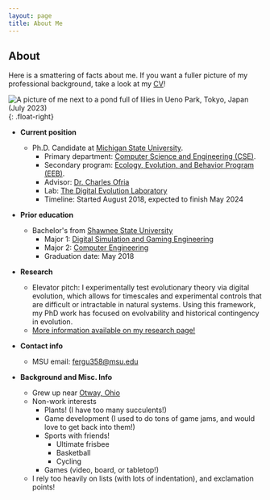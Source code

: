 ```yaml
---
layout: page
title: About Me
---
```


## About
Here is a smattering of facts about me. 
If you want a fuller picture of my professional background, take a look at my [CV]({{"docs/ferguson_curriculum_vita.pdf"}})!

![A picture of me next to a pond full of lilies in Ueno Park, Tokyo, Japan (July 2023)]({{"/assets/images/ueno_park_with_lillies.jpg"}}){: .float-right}

- **Current position**
  - Ph.D. Candidate at [Michigan State University](https://msu.edu/).
    - Primary department: [Computer Science and Engineering (CSE)](http://cse.msu.edu/ ).
    - Secondary program: [Ecology, Evolution, and Behavior Program (EEB)](https://eeb.msu.edu/).
    - Advisor: [Dr. Charles Ofria](https://ofria.com/)
    - Lab: [The Digital Evolution Laboratory](http://devolab.org/)
    - Timeline: Started August 2018, expected to finish May 2024

- **Prior education**
  - Bachelor's from [Shawnee State University](http://shawnee.edu/)
    - Major 1: [Digital Simulation and Gaming Engineering](http://www.shawnee.edu/academics/engineering-technologies/majors/digital-simulation-and-gaming.aspx)
    - Major 2: [Computer Engineering](https://www.shawnee.edu/areas-study/college-professional-studies/engineering-technologies/bachelor-degrees/computer-engineering)
    - Graduation date: May 2018

- **Research**
  - Elevator pitch: I experimentally test evolutionary theory via digital evolution, which allows for timescales and experimental controls that are difficult or intractable in natural systems. Using this framework, my PhD work has focused on evolvability and historical contingency in evolution. 
  - [More information available on my research page!]({{"/research.html"}})

- **Contact info**
  - MSU email: fergu358@msu.edu

- **Background and Misc. Info**
  - Grew up near [Otway, Ohio](https://en.wikipedia.org/wiki/Otway,_Ohio)
  - Non-work interests
    - Plants! (I have too many succulents!) 
    - Game development (I used to do tons of game jams, and would love to get back into them!)
    - Sports with friends!
      - Ultimate frisbee
      - Basketball
      - Cycling
    - Games (video, board, or tabletop!)
  - I rely too heavily on lists (with lots of indentation), and exclamation points!


